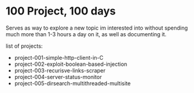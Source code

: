 <h1> 100 Project, 100 days </h1>

Serves as way to explore a new topic im interested into without spending much more than 1-3 hours a day on it, as well as documenting it.

list of projects:

- project-001-simple-http-client-in-C
- project-002-exploit-boolean-based-injection
- project-003-recurisve-links-scraper
- project-004-server-status-monitor
- project-005-dirsearch-multithreaded-multisite
